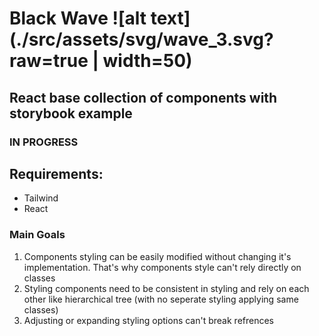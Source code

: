 # Black Wave ![alt text](./src/assets/svg/wave_3.svg?raw=true | width=50)

## React base collection of components with storybook example

### IN PROGRESS

## Requirements:

- Tailwind
- React

### Main Goals

1. Components styling can be easily modified without changing it's implementation. That's why components style can't rely directly on classes
2. Styling components need to be consistent in styling and rely on each other like hierarchical tree (with no seperate styling applying same classes)
3. Adjusting or expanding styling options can't break refrences
